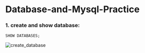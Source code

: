 # Database-and-Mysql-Practice

### 1. create and show database:

```syntax
SHOW DATABASES;
```

![create_database](https://user-images.githubusercontent.com/93571037/153418644-b017819a-c423-4c32-8061-213c4115106a.png)
